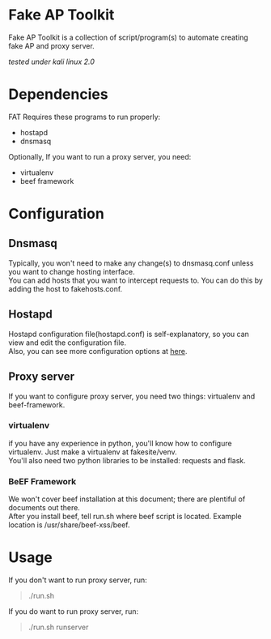 # Fake AP Toolkit
Fake AP Toolkit is a collection of script/program(s) to automate creating fake AP and proxy server.  

*tested under kali linux 2.0*  
# Dependencies
FAT Requires these programs to run properly:  
- hostapd  
- dnsmasq  

Optionally, If you want to run a proxy server, you need:  
- virtualenv  
- beef framework  

# Configuration
## Dnsmasq
Typically, you won't need to make any change(s) to dnsmasq.conf unless you want to change hosting interface.   
You can add hosts that you want to intercept requests to. You can do this by adding the host to fakehosts.conf.  

## Hostapd
Hostapd configuration file(hostapd.conf) is self-explanatory, so you can view and edit the configuration file.  
Also, you can see more configuration options at [here](https://w1.fi/cgit/hostap/plain/hostapd/hostapd.conf).  

## Proxy server
If you want to configure proxy server, you need two things: virtualenv and beef-framework.   
### virtualenv
if you have any experience in python, you'll know how to configure virtualenv. Just make a virtualenv at fakesite/venv.   
You'll also need two python libraries to be installed: requests and flask.

### BeEF Framework
We won't cover beef installation at this document; there are plentiful of documents out there.  
After you install beef, tell run.sh where beef script is located. Example location is /usr/share/beef-xss/beef.  

# Usage
If you don't want to run proxy server, run:  
>./run.sh  

If you do want to run proxy server, run:
>./run.sh runserver  
